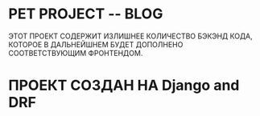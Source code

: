 # PET PROJECT -- BLOG

ЭТОТ ПРОЕКТ СОДЕРЖИТ ИЗЛИШНЕЕ КОЛИЧЕСТВО БЭКЭНД КОДА,
КОТОРОЕ В ДАЛЬНЕЙШНЕМ БУДЕТ ДОПОЛНЕНО СООТВЕТСТВУЮЩИМ ФРОНТЕНДОМ.

# ПРОЕКТ СОЗДАН НА Django and DRF
